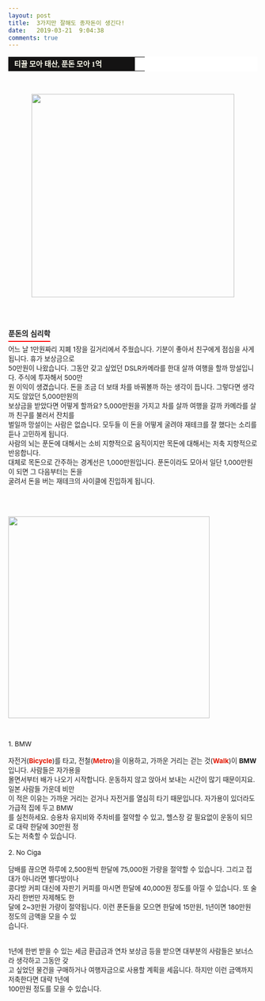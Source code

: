 ```yaml
---
layout: post
title:  3가지만 잘해도 종자돈이 생긴다!
date:   2019-03-21  9:04:38
comments: true
---
```



<table width="99%" bgcolor="#ffffff" cellspacing="1" cellpadding="2"><tbody><tr><td width="240" bgcolor="#141313" style-="border-bottom:#141313 1px solid; border-left:#141313 1px solid; border-top:#141313 1px solid; &#13;&#10;border-right:#141313 1px solid"><span style="color: rgb(0, 0, 0); font-family: 맑은 고딕, dotum, verdana; font-size: 11pt;"><strong><span syle="font-size:11pt"><font color="#fffff0">&nbsp;티끌 모아 태산, 푼돈 모아 1억</font></span></strong></span></td><td style="border-width: 0px 0px 1px; border-style: solid; border-color: rgb(255, 255, 255) rgb(255, 255, 255) rgb(20, 19, 19);"><span style="font-size: 11pt;"><font color="#000000">&nbsp;</font></span></td></tr></tbody></table><p><span style="font-size: 10pt;">﻿</span><span style="font-size: 10pt;">﻿<br></span></p><div class="imageblock center" style="text-align: center; clear: both;"><span data-url="https://t1.daumcdn.net/cfile/tistory/14704C354D12D0EC1C?download" data-lightbox="lightbox"><img width="410" height="271" style="height: auto; cursor: pointer; max-width: 100%;" alt="" src="https://t1.daumcdn.net/cfile/tistory/14704C354D12D0EC1C" filename="cfile2.uf@14704C354D12D0EC1CE49A.jpg" filemime=""></span></div><p>&nbsp;<span style="font-size: 10pt;">﻿<br></span><br></p><h3 style="font: bold 11pt/normal 맑은 고딕, Dotum, Sans-serif; margin: 0px; padding: 0px 0px 5px; border-bottom-color: rgb(255, 0, 0); border-bottom-width: 2px; border-bottom-style: solid; float: left; font-size-adjust: none; font-stretch: normal;">푼돈의 심리학</h3><div><span style="font-size: 10pt;">﻿</span><br><br><span style="font-size: 10pt;">어느 날 1만원짜리 지폐 1장을 길거리에서 주웠습니다. 기분이 좋아서 친구에게 점심을 사게 됩니다. 휴가 보상금으로</span><br><span style="font-size: 10pt;">50만원이 나왔습니다. 그동안 갖고 싶었던 DSLR카메라를 한대 살까 여행을 할까 망설입니다. 주식에 투자해서 500만</span><br><span style="font-size: 10pt;">원 이익이 생겼습니다. 돈을 조금 더 보태 차를 바꿔볼까 하는 생각이 듭니다. 그렇다면 생각지도 않았던 5,000만원의 </span><br><span style="font-size: 10pt;">보상금을 받았다면 어떻게 할까요? 5,000만원을 가지고 차를 살까 여행을 갈까 카메라를 살까 친구를 불러서 잔치를 </span><br><span style="font-size: 10pt;">벌일까 망설이는 사람은 없습니다. 모두들 이 돈을 어떻게&nbsp;굴려야 재테크를 잘 했다는 소리를 듣나 고민하게 됩니다.</span><br><span style="font-size: 10pt;">사람의 뇌는 푼돈에 대해서는 소비 지향적으로 움직이지만 목돈에 대해서는 저축 지향적으로 반응합니다.</span><br><span style="font-size: 10pt;">대체로 목돈으로 간주하는 경계선은 1,000만원입니다. 푼돈이라도 모아서 일단 1,000만원이 되면 그 다음부터는 돈을</span><br><span style="font-size: 10pt;">굴려서 돈을 버는 재테크의 사이클에 진입하게 됩니다.<br></span></div><p></p>
<p><span style="font-size: 10pt;"><br><br><br></span><span data-url="https://t1.daumcdn.net/cfile/tistory/15704C354D12D0EC1D?download" data-lightbox="lightbox"><font size="3"><img width="407" height="264" style="height: auto; cursor: pointer; max-width: 100%;" alt="" src="https://t1.daumcdn.net/cfile/tistory/15704C354D12D0EC1D" filename="돈777_~1.jpg" filemime="image/jpeg"></font></span></p>
<p><span style="font-size: 10pt;">﻿</span><br></p>
<p><span style="font-size: 10pt;">1. BMW<br><br>자전거(<font color="#e31600"><strong>Bicycle</strong></font>)를 타고, 전철(<font color="#e31600"><strong>Metro</strong></font>)을 이용하고, 가까운 거리는 걷는 것(<font color="#e31600"><strong>Walk</strong></font>)이 <strong>BMW</strong>입니다. 사람들은 자가용을 <br> 몰면서부터 배가 나오기 시작합니다. 운동하지 않고 앉아서 보내는 시간이 많기 때문이지요. 일본 사람들 가운데 비만<br> 이 적은 이유는 가까운 거리는 걷거나 자전거를 열심히 타기 때문입니다. 자가용이 있더라도 가급적 집에 두고 BMW<br>를 실천하세요. 승용차 유지비와 주차비를 절약할 수 있고, 헬스장 갈 필요없이 운동이 되므로 대략 한달에 30만원 정<br> 도는 저축할 수 있습니다.<br><br>2. No Ciga<br><br>담배를 끊으면 하루에 2,500원씩 한달에 75,000원 가량을 절약할 수 있습니다. 그리고 접대가 아니라면 별다방이나 <br> 콩다방 커피 대신에 자판기 커피를 마시면 한달에 40,000원 정도를 아낄 수 있습니다. 또 술자리 한번만 자제해도 한<br> 달에 2~3만원&nbsp;가량이 절약됩니다. 이런 푼돈들을 모으면 한달에 15만원, 1년이면 180만원 정도의 금액을 모을 수 있<br> 습니다.<br><br>&nbsp;&nbsp;<br> 1년에 한번 받을 수 있는 세금 환급금과 연차 보상금 등을 받으면 대부분의 사람들은 보너스라 생각하고 그동안 갖<br> 고 싶었던 물건을 구매하거나 여행자금으로 사용할 계획을 세웁니다. 하지만 이런 금액까지 저축한다면 대략 1년에 <br>100만원 정도를 모을 수 있습니다.<br></span><br></p>